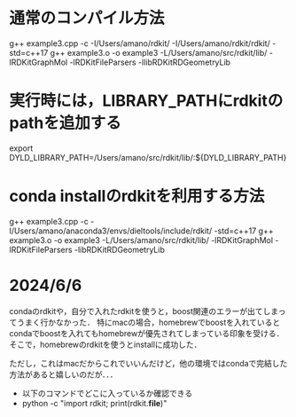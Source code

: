 # 通常のコンパイル方法

g++ example3.cpp -c -I/Users/amano/rdkit/ -I/Users/amano/rdkit/rdkit/ -std=c++17
g++ example3.o -o example3 -L/Users/amano/src/rdkit/lib/ -lRDKitGraphMol -lRDKitFileParsers -llibRDKitRDGeometryLib

# 実行時には，LIBRARY_PATHにrdkitのpathを追加する
export DYLD_LIBRARY_PATH=/Users/amano/src/rdkit/lib/:${DYLD_LIBRARY_PATH}



# conda installのrdkitを利用する方法
g++ example3.cpp -c -I/Users/amano/anaconda3/envs/dieltools/include/rdkit/  -std=c++17
g++ example3.o -o example3 -L/Users/amano/src/rdkit/lib/ -lRDKitGraphMol -lRDKitFileParsers -libRDKitRDGeometryLib


# 2024/6/6
condaのrdkitや，自分で入れたrdkitを使うと，boost関連のエラーが出てしまってうまく行かなかった．
特にmacの場合，homebrewでboostを入れているとcondaでboostを入れてもhomebrewが優先されてしまっている印象を受ける．そこで，homebrewのrdkitを使うとinstallに成功した．

ただし，これはmacだからこれでいいんだけど，他の環境ではcondaで完結した方法があると嬉しいのだが．．．


- 以下のコマンドでどこに入っているか確認できる
- python -c "import rdkit; print(rdkit.__file__)"
